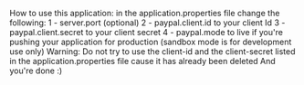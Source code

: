 How to use this application: 
    in the application.properties file change the following:
        1 - server.port (optional)
        2 - paypal.client.id to your client Id
        3 - paypal.client.secret to your client secret
        4 - paypal.mode to live if you're pushing your application for production (sandbox mode is for development use only)
Warning: Do not try to use the client-id and the client-secret listed in the application.properties file cause it has already been deleted
And you're done :)
